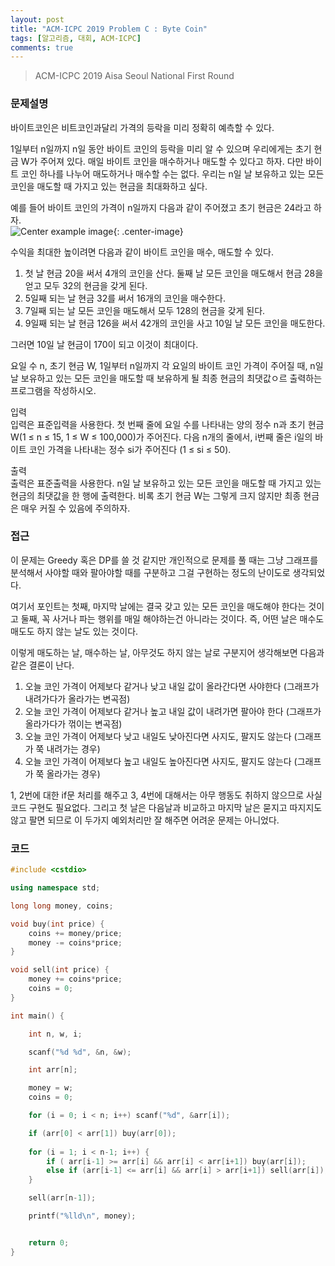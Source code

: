 ```yaml
---
layout: post
title: "ACM-ICPC 2019 Problem C : Byte Coin"
tags: [알고리즘, 대회, ACM-ICPC]
comments: true
---
```


> ACM-ICPC 2019 Aisa Seoul National First Round  

### 문제설명  
바이트코인은 비트코인과달리 가격의 등락을 미리 정확히 예측할 수 있다.  

1일부터 n일까지 n일 동안 바이트 코인의 등락을 미리 알 수 있으며 우리에게는 초기 현금 W가 주어져 있다. 매일 바이트 코인을 매수하거나 매도할 수 있다고 하자. 다만 바이트 코인 하나를 나누어 매도하거나 매수할 수는 없다. 우리는 n일 날 보유하고 있는 모든 코인을 매도할 때 가지고 있는 현금을 최대화하고 싶다.  

예를 들어 바이트 코인의 가격이 n일까지 다음과 같이 주어졌고 초기 현금은 24라고 하자.  
![Center example image](https://user-images.githubusercontent.com/35067611/66264407-c4920b80-e83f-11e9-8282-f3af97f398c2.png "Center"){: .center-image}  

수익을 최대한 높이려면 다음과 같이 바이트 코인을 매수, 매도할 수 있다.  
1. 첫 날 현금 20을 써서 4개의 코인을 산다. 둘째 날 모든 코인을 매도해서 현금 28을 얻고 모두 32의 현금을 갖게 된다.  
2. 5일째 되는 날 현금 32를 써서 16개의 코인을 매수한다.  
3. 7일째 되는 날 모든 코인을 매도해서 모두 128의 현금을 갖게 된다.  
4. 9일째 되는 날 현금 126을 써서 42개의 코인을 사고 10일 날 모든 코인을 매도한다.  

그러면 10일 날 현금이 170이 되고 이것이 최대이다.  

요일 수 n, 초기 현금 W, 1일부터 n일까지 각 요일의 바이트 코인 가격이 주어질 때, n일 날 보유하고 있는 모든 코인을 매도할 때 보유하게 될 최종 현금의 최댓값ㅇ르 출력하는 프로그램을 작성하시오.  

입력  
입력은 표준입력을 사용한다. 첫 번째 줄에 요일 수를 나타내는 양의 정수 n과 초기 현금 W(1 ≤ n ≤ 15, 1 ≤ W ≤ 100,000)가 주어진다. 다음 n개의 줄에서, i번째 줄은 i일의 바이트 코인 가격을 나타내는 정수 si가 주어진다 (1 ≤ si ≤ 50).  

출력  
출력은 표준출력을 사용한다. n일 날 보유하고 있는 모든 코인을 매도할 때 가지고 있는 현금의 최댓값을 한 행에 출력한다. 비록 초기 현금 W는 그렇게 크지 않지만 최종 현금은 매우 커질 수 있음에 주의하자.  

### 접근  
이 문제는 Greedy 혹은 DP를 쓸 것 같지만 개인적으로 문제를 풀 때는 그냥 그래프를 분석해서 사야할 때와 팔아야할 때를 구분하고 그걸 구현하는 정도의 난이도로 생각되었다.  

여기서 포인트는 첫째, 마지막 날에는 결국 갖고 있는 모든 코인을 매도해야 한다는 것이고 둘째, 꼭 사거나 파는 행위를 매일 해야하는건 아니라는 것이다. 즉, 어떤 날은 매수도 매도도 하지 않는 날도 있는 것이다.  

이렇게 매도하는 날, 매수하는 날, 아무것도 하지 않는 날로 구분지어 생각해보면 다음과 같은 결론이 난다.  
1. 오늘 코인 가격이 어제보다 같거나 낮고 내일 값이 올라간다면 사야한다 (그래프가 내려가다가 올라가는 변곡점)  
2. 오늘 코인 가격이 어제보다 같거나 높고 내일 값이 내려가면 팔아야 한다 (그래프가 올라가다가 꺾이는 변곡점)  
3. 오늘 코인 가격이 어제보다 낮고 내일도 낮아진다면 사지도, 팔지도 않는다 (그래프가 쭉 내려가는 경우)  
4. 오늘 코인 가격이 어제보다 높고 내일도 높아진다면 사지도, 팔지도 않는다 (그래프가 쭉 올라가는 경우)  

1, 2번에 대한 if문 처리를 해주고 3, 4번에 대해서는 아무 행동도 취하지 않으므로 사실 코드 구현도 필요없다. 그리고 첫 날은 다음날과 비교하고 마지막 날은 묻지고 따지지도 않고 팔면 되므로 이 두가지 예외처리만 잘 해주면 어려운 문제는 아니었다.  

### 코드  
~~~c++  
#include <cstdio>

using namespace std;

long long money, coins;

void buy(int price) {
    coins += money/price;
    money -= coins*price;
}

void sell(int price) {
    money += coins*price;
    coins = 0;
}

int main() {

    int n, w, i;

    scanf("%d %d", &n, &w);

    int arr[n];

    money = w;
    coins = 0;

    for (i = 0; i < n; i++) scanf("%d", &arr[i]);

    if (arr[0] < arr[1]) buy(arr[0]);
    
    for (i = 1; i < n-1; i++) {
        if ( arr[i-1] >= arr[i] && arr[i] < arr[i+1]) buy(arr[i]);
        else if (arr[i-1] <= arr[i] && arr[i] > arr[i+1]) sell(arr[i]);
    }

    sell(arr[n-1]);

    printf("%lld\n", money);


    return 0;
}
~~~